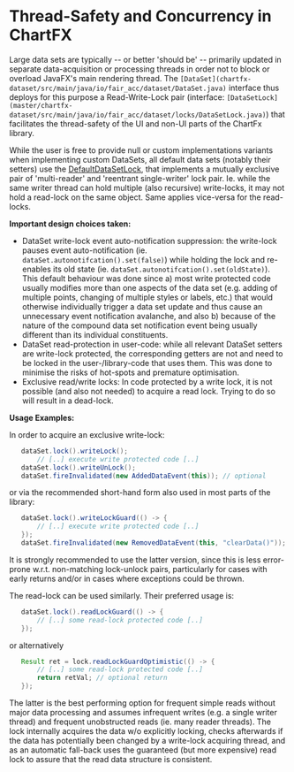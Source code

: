 # Thread-Safety and Concurrency in ChartFX

Large data sets are typically -- or better 'should be' -- primarily updated in separate data-acquisition or processing threads in order not to block or overload JavaFX's main rendering thread.
The `[DataSet](chartfx-dataset/src/main/java/io/fair_acc/dataset/DataSet.java)` interface thus deploys for this purpose a Read-Write-Lock pair (interface: `[DataSetLock](master/chartfx-dataset/src/main/java/io/fair_acc/dataset/locks/DataSetLock.java)`) that facilitates the thread-safety of the UI and non-UI parts of the ChartFx library.

While the user is free to provide null or custom implementations variants when implementing custom DataSets, all default data sets (notably their setters) use the [DefaultDataSetLock](chartfx-dataset/src/main/java/io/fair_acc/dataset/locks/DefaultDataSetLock.java), that implements a mutually exclusive pair of 'multi-reader' and 'reentrant single-writer' lock pair.
Ie. while the same writer thread can hold multiple (also recursive) write-locks, it may not hold a read-lock on the same object. Same applies vice-versa for the read-locks.

**Important design choices taken:**
* DataSet write-lock event auto-notification suppression: the write-lock pauses event auto-notification (ie. `dataSet.autonotifcation().set(false)`) while holding the lock and re-enables its old state (ie. `dataSet.autonotifcation().set(oldState)`). This default behaviour was done since
   a) most write protected code usually modifies more than one aspects of the data set (e.g. adding of multiple points, changing of multiple styles or labels, etc.) that would otherwise individually trigger a data set update and thus cause an unnecessary event notification avalanche, and also
   b) because of the nature of the compound data set notification event being usually different than its individual constituents.
* DataSet read-protection in user-code: while all relevant DataSet setters are write-lock protected, the corresponding getters are not and need to be locked in the user-/library-code that uses them. This was done to minimise the risks of hot-spots and premature optimisation.
* Exclusive read/write locks: In code protected by a write lock, it is not possible (and also not needed) to acquire a read lock. Trying to do so will result in a dead-lock.

**Usage Examples:**

In order to acquire an exclusive write-lock:

 ```Java
    dataSet.lock().writeLock();
        // [..] execute write protected code [..]
    dataSet.lock().writeUnLock();
    dataSet.fireInvalidated(new AddedDataEvent(this)); // optional
 ```
or via the recommended short-hand form also used in most parts of the library:

 ```Java
    dataSet.lock().writeLockGuard(() -> {
        // [..] execute write protected code [..]
    });
    dataSet.fireInvalidated(new RemovedDataEvent(this, "clearData()"));
 ```
It is strongly recommended to use the latter version, since this is less error-prone w.r.t. non-matching lock-unlock pairs, particularly for cases with early returns and/or in cases where exceptions could be thrown.

The read-lock can be used similarly. Their preferred usage is:

 ```Java
    dataSet.lock().readLockGuard(() -> {
        // [..] some read-lock protected code [..]
    });
 ```
or alternatively

 ```Java
    Result ret = lock.readLockGuardOptimistic(() -> {
        // [..] some read-lock protected code [..]
        return retVal; // optional return
    });
 ```
The latter is the best performing option for frequent simple reads without major data processing and assumes infrequent writes (e.g. a single writer thread) and frequent unobstructed reads (ie. many reader threads).
The lock internally acquires the data w/o explicitly locking, checks afterwards if the data has potentially been changed by a write-lock acquiring thread, and as an automatic fall-back uses the guaranteed (but more expensive) read lock to assure that the read data structure is consistent.
